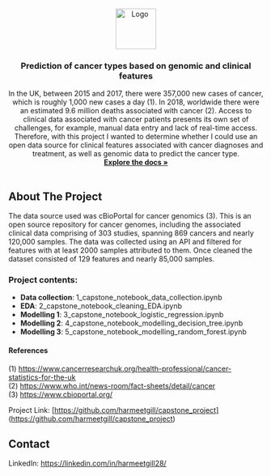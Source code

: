 <!--
*** Thanks for checking out the Best-README-Template. If you have a suggestion
*** that would make this better, please fork the repo and create a pull request
*** or simply open an issue with the tag "enhancement".
*** Thanks again! Now go create something AMAZING! :D
***
***
***
*** To avoid retyping too much info. Do a search and replace for the following:
*** github_username, repo_name, twitter_handle, email, project_title, project_description
-->



<!-- PROJECT SHIELDS -->
<!--
*** I'm using markdown "reference style" links for readability.
*** Reference links are enclosed in brackets [ ] instead of parentheses ( ).
*** See the bottom of this document for the declaration of the reference variables
*** for contributors-url, forks-url, etc. This is an optional, concise syntax you may use.
*** https://www.markdownguide.org/basic-syntax/#reference-style-links
-->




<!-- PROJECT LOGO -->
<br />
<p align="center">
  <a href="https://github.com/harmeetgill/capstone_project">
    <img src="https://camo.githubusercontent.com/7818eb78e231aedb0e98e27cf1335f1c3093a4c5a5aa7264c355e6b66f255888/687474703a2f2f696d6775722e636f6d2f315a63527972632e706e67" alt="Logo" width="80" height="80">
  </a>

  <h3 align="center">Prediction of cancer types based on genomic and clinical features</h3>

  <p align="center">In the UK, between 2015 and 2017, there were 357,000 new cases of cancer, which is roughly 1,000 new cases a day (1). In 2018, worldwide there were an estimated 9.6 million deaths associated with cancer (2). Access to clinical data associated with cancer patients presents its own set of challenges, for example, manual data entry and lack of real-time access. Therefore, with this project I wanted to determine whether I could use an open data source for clinical features associated with cancer diagnoses and treatment, as well as genomic data to predict the cancer type.
    <br />
    <a href="https://github.com/harmeetgill/capstone_project"><strong>Explore the docs »</strong></a>
    <br />
    <br />
  </p>
</p>


<!-- ABOUT THE PROJECT -->
## About The Project



The data source used was cBioPortal for cancer genomics (3). This is an open source repository for cancer genomes, including the associated clinical data comprising of 303 studies, spanning 869 cancers and nearly 120,000 samples. The data was collected using an API and filtered for features with at least 2000 samples attributed to them. Once cleaned the dataset consisted of 129 features and nearly 85,000 samples.

### Project contents:
<ul>
  <li><strong>Data collection</strong>: 1_capstone_notebook_data_collection.ipynb</li>
<li><strong>EDA</strong>: 2_capstone_notebook_cleaning_EDA.ipynb</li>
<li><strong>Modelling 1</strong>: 3_capstone_notebook_logistic_regression.ipynb</li>
<li><strong>Modelling 2</strong>: 4_capstone_notebook_modelling_decision_tree.ipynb</li>
<li><strong>Modelling 3</strong>: 5_capstone_notebook_modelling_random_forest.ipynb</li>
</ul>

#### References
(1) https://www.cancerresearchuk.org/health-professional/cancer-statistics-for-the-uk
<br>
(2) https://www.who.int/news-room/fact-sheets/detail/cancer
<br>
(3) https://www.cbioportal.org/

Project Link: [https://github.com/harmeetgill/capstone_project] (https://github.com/harmeetgill/capstone_project)


<!-- CONTACT -->
## Contact

LinkedIn: https://linkedin.com/in/harmeetgill28/ 






<!-- MARKDOWN LINKS & IMAGES -->
<!-- https://www.markdownguide.org/basic-syntax/#reference-style-links -->
[contributors-shield]: https://img.shields.io/github/contributors/harmeetgill/repo.svg?style=for-the-badge
[contributors-url]: https://github.com/harmeetgill/repo/graphs/contributors
[forks-shield]: https://img.shields.io/github/forks/harmeetgill/repo.svg?style=for-the-badge
[forks-url]: https://github.com/harmeetgill/repo/network/members
[stars-shield]: https://img.shields.io/github/stars/harmeetgill/repo.svg?style=for-the-badge
[stars-url]: https://github.com/harmeetgill/repo/stargazers
[issues-shield]: https://img.shields.io/github/issues/harmeetgill/repo.svg?style=for-the-badge
[issues-url]: https://github.com/harmeetgill/repo/issues
[license-shield]: https://img.shields.io/github/license/harmeetgill/repo.svg?style=for-the-badge
[license-url]: https://github.com/harmeetgill/repo/blob/master/LICENSE.txt
[linkedin-shield]: https://img.shields.io/badge/-LinkedIn-black.svg?style=for-the-badge&logo=linkedin&colorB=555
[linkedin-url]: https://linkedin.com/in/harmeetgill28

